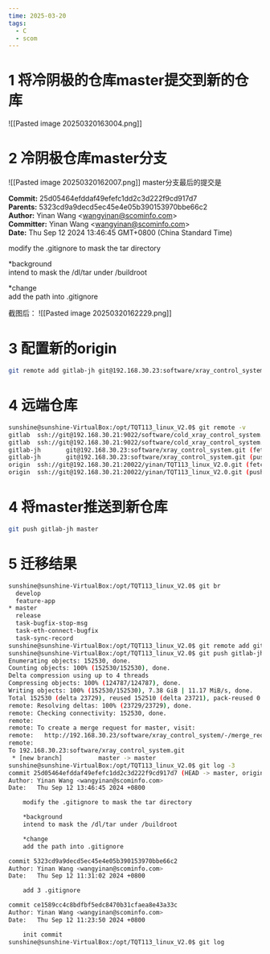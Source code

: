 ```yaml
---
time: 2025-03-20
tags:
  - C
  - scom
---
```

# 1 将冷阴极的仓库master提交到新的仓库

![[Pasted image 20250320163004.png]]


# 2 冷阴极仓库master分支

![[Pasted image 20250320162007.png]]
master分支最后的提交是

**Commit:** 25d05464efddaf49efefc1dd2c3d222f9cd917d7  
**Parents:** 5323cd9a9decd5ec45e4e05b390153970bbe66c2  
**Author:** Yinan Wang <[wangyinan@scominfo.com](mailto:wangyinan@scominfo.com)>  
**Committer:** Yinan Wang <[wangyinan@scominfo.com](mailto:wangyinan@scominfo.com)>  
**Date:** Thu Sep 12 2024 13:46:45 GMT+0800 (China Standard Time)  
  
modify the .gitignore to mask the tar directory  
  
*background  
intend to mask the /dl/tar under /buildroot  
  
*change  
add the path into .gitignore

截图后：
![[Pasted image 20250320162229.png]]

# 3 配置新的origin

```bash
git remote add gitlab-jh git@192.168.30.23:software/xray_control_system.git
```

# 4 远端仓库

```bash
sunshine@sunshine-VirtualBox:/opt/TQT113_linux_V2.0$ git remote -v
gitlab  ssh://git@192.168.30.21:9022/software/cold_xray_control_system.git (fetch)
gitlab  ssh://git@192.168.30.21:9022/software/cold_xray_control_system.git (push)
gitlab-jh       git@192.168.30.23:software/xray_control_system.git (fetch)
gitlab-jh       git@192.168.30.23:software/xray_control_system.git (push)
origin  ssh://git@192.168.30.21:20022/yinan/TQT113_linux_V2.0.git (fetch)
origin  ssh://git@192.168.30.21:20022/yinan/TQT113_linux_V2.0.git (push)
```

# 4 将master推送到新仓库

```bash
git push gitlab-jh master
```

# 5 迁移结果

```bash
sunshine@sunshine-VirtualBox:/opt/TQT113_linux_V2.0$ git br
  develop
  feature-app
* master
  release
  task-bugfix-stop-msg
  task-eth-connect-bugfix
  task-sync-record
sunshine@sunshine-VirtualBox:/opt/TQT113_linux_V2.0$ git remote add gitlab-jh git@192.168.30.23:software/xray_control_system.git
sunshine@sunshine-VirtualBox:/opt/TQT113_linux_V2.0$ git push gitlab-jh master
Enumerating objects: 152530, done.
Counting objects: 100% (152530/152530), done.
Delta compression using up to 4 threads
Compressing objects: 100% (124787/124787), done.
Writing objects: 100% (152530/152530), 7.38 GiB | 11.17 MiB/s, done.
Total 152530 (delta 23729), reused 152510 (delta 23721), pack-reused 0
remote: Resolving deltas: 100% (23729/23729), done.
remote: Checking connectivity: 152530, done.
remote:
remote: To create a merge request for master, visit:
remote:   http://192.168.30.23/software/xray_control_system/-/merge_requests/new?merge_request%5Bsource_branch%5D=master
remote:
To 192.168.30.23:software/xray_control_system.git
 * [new branch]          master -> master
sunshine@sunshine-VirtualBox:/opt/TQT113_linux_V2.0$ git log -3
commit 25d05464efddaf49efefc1dd2c3d222f9cd917d7 (HEAD -> master, origin/master, gitlab-jh/master)
Author: Yinan Wang <wangyinan@scominfo.com>
Date:   Thu Sep 12 13:46:45 2024 +0800

    modify the .gitignore to mask the tar directory

    *background
    intend to mask the /dl/tar under /buildroot

    *change
    add the path into .gitignore

commit 5323cd9a9decd5ec45e4e05b390153970bbe66c2
Author: Yinan Wang <wangyinan@scominfo.com>
Date:   Thu Sep 12 11:31:02 2024 +0800

    add 3 .gitignore

commit ce1589cc4c8bdfbf5edc8470b31cfaea8e43a33c
Author: Yinan Wang <wangyinan@scominfo.com>
Date:   Thu Sep 12 11:23:50 2024 +0800

    init commit
sunshine@sunshine-VirtualBox:/opt/TQT113_linux_V2.0$ git log

```



